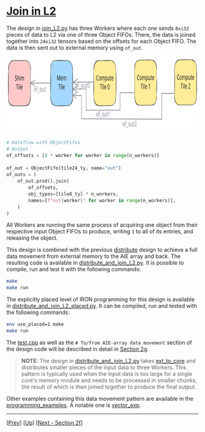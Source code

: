 <!---//===- README.md ---------------------------------------*- Markdown -*-===//
//
// This file is licensed under the Apache License v2.0 with LLVM Exceptions.
// See https://llvm.org/LICENSE.txt for license information.
// SPDX-License-Identifier: Apache-2.0 WITH LLVM-exception
//
// Copyright (C) 2024, Advanced Micro Devices, Inc.
// 
//===----------------------------------------------------------------------===//-->

# <ins>Join in L2</ins>

The design in [join_L2.py](./join_L2.py) has three Workers where each one sends `8xi32` pieces of data to L2 via one of three Object FIFOs. There, the data is joined together into `24xi32` tensors based on the offsets for each Object FIFO. The data is then sent out to external memory using `of_out`.

<img src="../../../assets/JoinL2.svg" height=200 width="700">

```python
# Dataflow with ObjectFifos
# Output
of_offsets = [8 * worker for worker in range(n_workers)]

of_out = ObjectFifo(tile24_ty, name="out")
of_outs = (
    of_out.prod().join(
        of_offsets,
        obj_types=[tile8_ty] * n_workers,
        names=[f"out{worker}" for worker in range(n_workers)],
    )
)
```

All Workers are running the same process of acquiring one object from their respective input Object FIFOs to produce, writing `1` to all of its entries, and releasing the object.

This design is combined with the previous [distribute](../04_distribute_L2/distribute_L2.py) design to achieve a full data movement from external memory to the AIE array and back. The resulting code is available in [distribute_and_join_L2.py](./distribute_and_join_L2.py). It is possible to compile, run and test it with the following commands:
```bash
make
make run
```

The explicitly placed level of IRON programming for this design is available in [distribute_and_join_L2_placed.py](./distribute_and_join_L2_placed.py). It can be compiled, run and tested with the following commands:
```bash
env use_placed=1 make
make run
```

The [test.cpp](./test.cpp) as well as the `# To/from AIE-array data movement` section of the design code will be described in detail in [Section 2g](../../section-2g/).

> **NOTE:**  The design in [distribute_and_join_L2.py](./distribute_and_join_L2.py) takes [ext_to_core](../03_external_mem_to_core_L2/) and distributes smaller pieces of the input data to three Workers. This pattern is typically used when the input data is too large for a single core's memory module and needs to be processed in smaller chunks, the result of which is then joined together to produce the final output.

Other examples containing this data movement pattern are available in the [programming_examples](../../../../programming_examples/). A notable one is [vector_exp](../../../../programming_examples/basic/vector_exp/).

-----
[[Prev](../04_distribute_L2/)] [[Up](..)] [[Next - Section 2f](../../section-2f/)]
